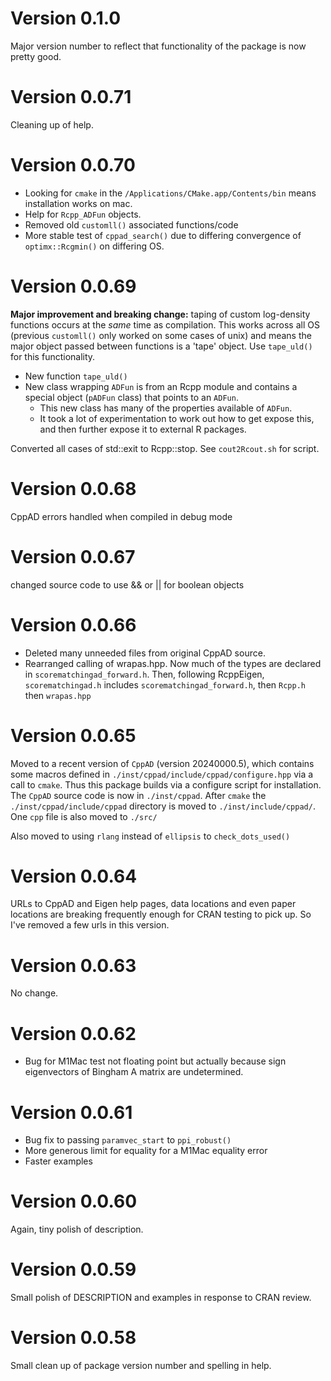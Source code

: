 # Version 0.1.0
Major version number to reflect that functionality of the package is now pretty good.

# Version 0.0.71
Cleaning up of help.

# Version 0.0.70
+ Looking for `cmake` in the `/Applications/CMake.app/Contents/bin` means installation works on mac.
+ Help for `Rcpp_ADFun` objects.
+ Removed old `customll()` associated functions/code
+ More stable test of `cppad_search()` due to differing convergence of `optimx::Rcgmin()` on differing OS.

# Version 0.0.69
__Major improvement and breaking change:__ taping of custom log-density functions occurs at the *same* time as compilation. This works across all OS (previous `customll()` only worked on some cases of unix) and means the major object passed between functions is a 'tape' object. Use `tape_uld()` for this functionality.
 + New function `tape_uld()`
 + New class wrapping `ADFun` is from an Rcpp module and contains a special object (`pADFun` class) that points to an `ADFun`.
   + This new class has many of the properties available of `ADFun`.
   + It took a lot of experimentation to work out how to get expose this, and then further expose it to external R packages.

Converted all cases of std::exit to Rcpp::stop. See `cout2Rcout.sh` for script.

# Version 0.0.68
CppAD errors handled when compiled in debug mode

# Version 0.0.67
changed source code to use && or || for boolean objects

# Version 0.0.66
+ Deleted many unneeded files from original CppAD source.
+ Rearranged calling of wrapas.hpp. Now much of the types are declared in `scorematchingad_forward.h`. Then, following RcppEigen, `scorematchingad.h` includes `scorematchingad_forward.h`, then `Rcpp.h` then `wrapas.hpp`

# Version 0.0.65
Moved to a recent version of `CppAD` (version 20240000.5), which contains some macros defined in `./inst/cppad/include/cppad/configure.hpp` via a call to `cmake`. Thus this package builds via a configure script for installation. The `CppAD` source code is now in `./inst/cppad`. After `cmake` the `./inst/cppad/include/cppad` directory is moved to `./inst/include/cppad/`. One `cpp` file is also moved to `./src/`

Also moved to using `rlang` instead of `ellipsis` to `check_dots_used()`

# Version 0.0.64

URLs to CppAD and Eigen help pages, data locations and even paper locations are breaking frequently enough for CRAN testing to pick up. So I've removed a few urls in this version.

# Version 0.0.63

No change.

# Version 0.0.62

+ Bug for M1Mac test not floating point but actually because sign eigenvectors of Bingham A matrix are undetermined.

# Version 0.0.61

+ Bug fix to passing `paramvec_start` to `ppi_robust()`
+ More generous limit for equality for a M1Mac equality error
+ Faster examples

# Version 0.0.60
Again, tiny polish of description.

# Version 0.0.59
Small polish of DESCRIPTION and examples in response to CRAN review.

# Version 0.0.58
Small clean up of package version number and spelling in help.

